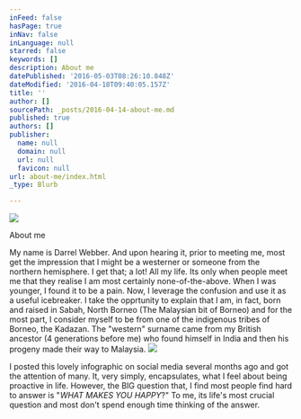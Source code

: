 ```yaml
---
inFeed: false
hasPage: true
inNav: false
inLanguage: null
starred: false
keywords: []
description: About me
datePublished: '2016-05-03T08:26:10.848Z'
dateModified: '2016-04-18T09:40:05.157Z'
title: ''
author: []
sourcePath: _posts/2016-04-14-about-me.md
published: true
authors: []
publisher:
  name: null
  domain: null
  url: null
  favicon: null
url: about-me/index.html
_type: Blurb

---
```

![](https://the-grid-user-content.s3-us-west-2.amazonaws.com/05f57887-0f74-4abd-98e3-b03d17d1c5c6.jpg)

About me

My name is Darrel Webber. And upon hearing it, prior to meeting me, most get the impression that I might be a westerner or someone from the northern hemisphere. I get that; a lot! All my life. Its only when people meet me that they realise I am most certainly none-of-the-above. When I was younger, I found it to be a pain. Now, I leverage the confusion and use it as a useful icebreaker. I take the opprtunity to explain that I am, in fact, born and raised in Sabah, North Borneo (The Malaysian bit of Borneo) and for the most part, I consider myself to be from one of the indigenous tribes of Borneo, the Kadazan. The "western" surname came from my British ancestor (4 generations before me) who found himself in India and then his progeny made their way to Malaysia. ![](https://the-grid-user-content.s3-us-west-2.amazonaws.com/0d578e5a-9a9e-44e0-bfbb-ef001657e7b6.jpg)

I posted this lovely infographic on social media several months ago and got the attention of many. It, very simply, encapsulates, what I feel about being proactive in life. However, the BIG question that, I find most people find hard to answer is "_WHAT MAKES YOU HAPPY_?" To me, its life's most crucial question and most don't spend enough time thinking of the answer.
